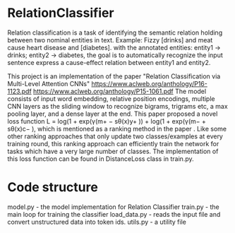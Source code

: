 # RelationClassifier
Relation classification is a task of identifying the semantic relation holding between two nominal entities in text.
Example: Fizzy [drinks] and meat cause heart disease and [diabetes].
with the annotated entities: entity1 -> drinks; entity2 -> diabetes, the goal is to automatically recognize the input sentence express a cause-effect relation between entity1 and entity2.

This project is an implementation of the paper "Relation Classification via Multi-Level Attention CNNs" https://www.aclweb.org/anthology/P16-1123.pdf https://www.aclweb.org/anthology/P15-1061.pdf
The model consists of input word embedding, relative position encodings, multiple CNN layers as the sliding window to recognize bigrams, trigrams etc, a max pooling layer, and  a dense layer at the end. This paper proposed a novel loss function  L = log(1 + exp(γ(m+ − sθ(x)y+ )) + log(1 + exp(γ(m− + sθ(x)c− ), which is mentioned as a ranking method in the paper . Like some other ranking approaches that only update two classes/examples at every training round, this ranking approach can efficiently train the network for tasks which have a very large number of classes. The implementation of this loss function can be found in DistanceLoss class in train.py.

# Code structure
model.py - the model implementation for Relation Classifier
train.py - the main loop for training the classifier
load_data.py - reads the input file and convert unstructured data into token ids.
utils.py - a utility file
